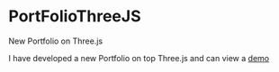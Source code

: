 # PortFolioThreeJS
New Portfolio on Three.js

I have developed a new Portfolio on top Three.js and can view a [demo](https://portfolio-bhanvi.vercel.app/)
